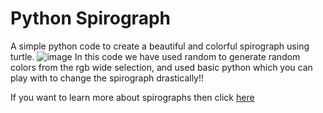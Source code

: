 # Python Spirograph
A simple python code to create a beautiful and colorful spirograph using turtle. 
![image](https://github.com/OnlineBunker/spirograph/assets/162855586/a05fd4b3-4c38-4fb5-a96f-eb160cb8f78f)
In this code we have used random to generate random colors from the rgb wide selection, and used basic python which you can play with to change the spirograph drastically!!

If you want to learn more about spirographs then click <a target="_blank" href="https://en.wikipedia.org/wiki/Spirograph#:~:text=Spirograph%20is%20a%20geometric%20drawing,Spirograph">here</a>
